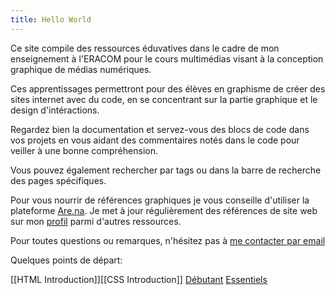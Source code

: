 ```yaml
---
title: Hello World
---
```


Ce site compile des ressources éduvatives dans le cadre de mon enseignement à l'ERACOM pour le cours multimédias visant à la conception graphique de médias numériques.

Ces apprentissages permettront pour des élèves en graphisme de créer des sites internet avec du code, en se concentrant sur la partie graphique et le design d'intéractions.

Regardez bien la documentation et servez-vous des blocs de code dans vos projets en vous aidant des commentaires notés dans le code pour veiller à une bonne compréhension.

Vous pouvez également rechercher par tags ou dans la barre de recherche des pages spécifiques.

Pour vous nourrir de références graphiques je vous conseille d'utiliser la plateforme [Are.na](https://www.are.na). Je met à jour régulièrement des références de site web sur mon [profil](https://www.are.na/amaury-hamon) parmi d'autres ressources.

Pour toutes questions ou remarques, n'hésitez pas à [me contacter par email](mailto:amaury.hamon@eduvaud.ch)

Quelques points de départ: 

[[HTML Introduction]][[CSS Introduction]]
[Débutant](/tags/débutant) [Essentiels](/tags/essentiels)